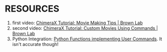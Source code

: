 # RESOURCES

1. first video: [ChimeraX Tutorial: Movie Making Tips | Brown Lab](https://youtu.be/7dWmumOW0E4?si=7asAcs0WzE3zyseL)
2. second video: [ChimeraX Tutorial: Custom Movies Using Commands | Brown Lab](https://youtu.be/ZtOwsH5ohlM?si=E_uHd48Fm2jmo02E)
3. Python Integration: [Python Functions implementing User Commands](https://www.cgl.ucsf.edu/chimerax/docs/devel/modules/core/commands/user_commands.html#run). It isn't accurate though!
